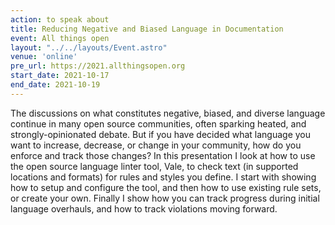 ```yaml
---
action: to speak about
title: Reducing Negative and Biased Language in Documentation
event: All things open
layout: "../../layouts/Event.astro"
venue: 'online'
pre_url: https://2021.allthingsopen.org
start_date: 2021-10-17
end_date: 2021-10-19
---
```


The discussions on what constitutes negative, biased, and diverse language continue in many open source communities, often sparking heated, and strongly-opinionated debate. But if you have decided what language you want to increase, decrease, or change in your community, how do you enforce and track those changes? In this presentation I look at how to use the open source language linter tool, Vale, to check text (in supported locations and formats) for rules and styles you define. I start with showing how to setup and configure the tool, and then how to use existing rule sets, or create your own. Finally I show how you can track progress during initial language overhauls, and how to track violations moving forward.